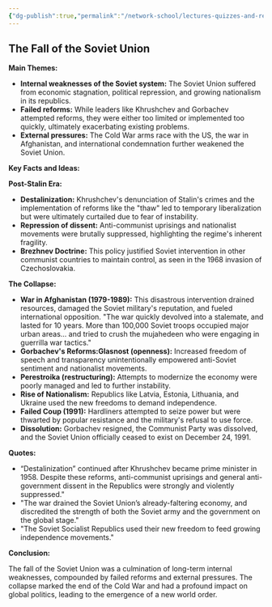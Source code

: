 ```yaml
---
{"dg-publish":true,"permalink":"/network-school/lectures-quizzes-and-references/briefs-timelines-and-study-guides/russian-history/russian-history-iii/russian-history-collapse-of-the-soviet-union-pt-2-brief/"}
---
```




## The Fall of the Soviet Union

**Main Themes:**

- **Internal weaknesses of the Soviet system:** The Soviet Union suffered from economic stagnation, political repression, and growing nationalism in its republics.
- **Failed reforms:** While leaders like Khrushchev and Gorbachev attempted reforms, they were either too limited or implemented too quickly, ultimately exacerbating existing problems.
- **External pressures:** The Cold War arms race with the US, the war in Afghanistan, and international condemnation further weakened the Soviet Union.

**Key Facts and Ideas:**

**Post-Stalin Era:**

- **Destalinization:** Khrushchev's denunciation of Stalin's crimes and the implementation of reforms like the "thaw" led to temporary liberalization but were ultimately curtailed due to fear of instability.
- **Repression of dissent:** Anti-communist uprisings and nationalist movements were brutally suppressed, highlighting the regime's inherent fragility.
- **Brezhnev Doctrine:** This policy justified Soviet intervention in other communist countries to maintain control, as seen in the 1968 invasion of Czechoslovakia.

**The Collapse:**

- **War in Afghanistan (1979-1989):** This disastrous intervention drained resources, damaged the Soviet military's reputation, and fueled international opposition. "The war quickly devolved into a stalemate, and lasted for 10 years. More than 100,000 Soviet troops occupied major urban areas... and tried to crush the mujahedeen who were engaging in guerrilla war tactics."
- **Gorbachev's Reforms:Glasnost (openness):** Increased freedom of speech and transparency unintentionally empowered anti-Soviet sentiment and nationalist movements.
- **Perestroika (restructuring):** Attempts to modernize the economy were poorly managed and led to further instability.
- **Rise of Nationalism:** Republics like Latvia, Estonia, Lithuania, and Ukraine used the new freedoms to demand independence.
- **Failed Coup (1991):** Hardliners attempted to seize power but were thwarted by popular resistance and the military's refusal to use force.
- **Dissolution:** Gorbachev resigned, the Communist Party was dissolved, and the Soviet Union officially ceased to exist on December 24, 1991.

**Quotes:**

- “Destalinization” continued after Khrushchev became prime minister in 1958. Despite these reforms, anti-communist uprisings and general anti-government dissent in the Republics were strongly and violently suppressed."
- "The war drained the Soviet Union’s already-faltering economy, and discredited the strength of both the Soviet army and the government on the global stage."
- "The Soviet Socialist Republics used their new freedom to feed growing independence movements."

**Conclusion:**

The fall of the Soviet Union was a culmination of long-term internal weaknesses, compounded by failed reforms and external pressures. The collapse marked the end of the Cold War and had a profound impact on global politics, leading to the emergence of a new world order.